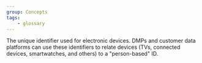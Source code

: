 ```yaml
---
group: Concepts
tags:
    - glossary
---
```

The unique identifier used for electronic devices. DMPs and customer data platforms can use these identifiers to relate devices (TVs, connected devices, smartwatches, and others) to a "person-based" ID.